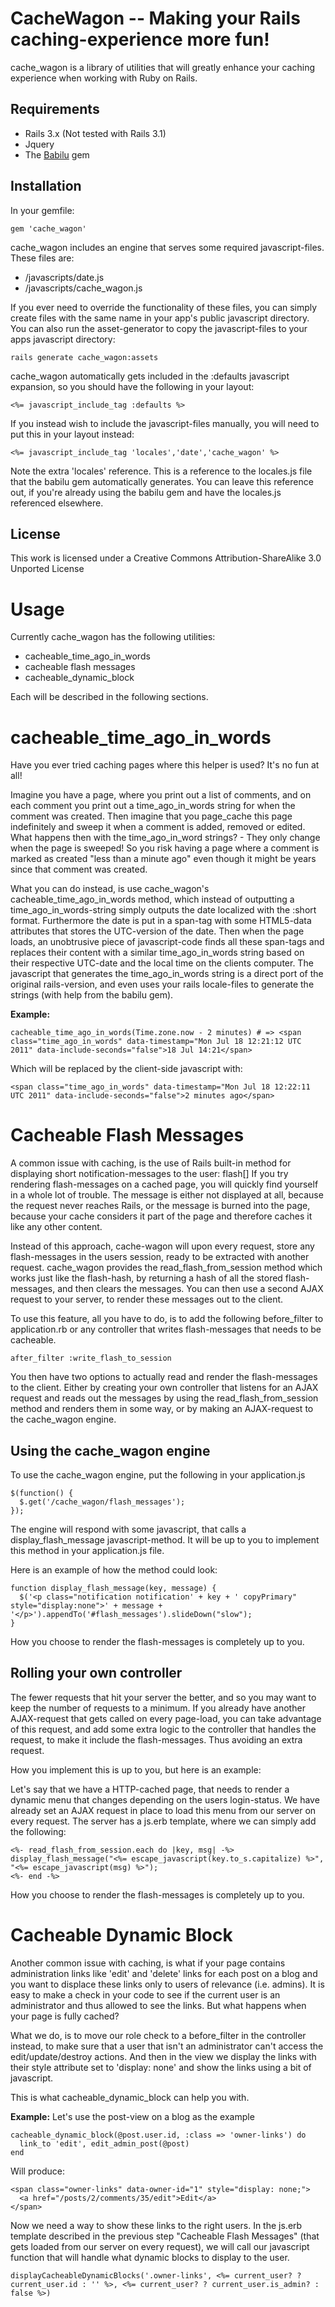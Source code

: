 CacheWagon -- Making your Rails caching-experience more fun!
============================================================

cache_wagon is a library of utilities that will greatly enhance your caching experience when working with Ruby on Rails.

Requirements
------------

* Rails 3.x (Not tested with Rails 3.1)
* Jquery
* The [Babilu](https://github.com/toretore/babilu) gem

Installation
------------

In your gemfile:

    gem 'cache_wagon'

cache_wagon includes an engine that serves some required javascript-files.
These files are:

* /javascripts/date.js
* /javascripts/cache_wagon.js

If you ever need to override the functionality of these files, you can simply create files with the same name in your app's public javascript directory.
You can also run the asset-generator to copy the javascript-files to your apps javascript directory:

    rails generate cache_wagon:assets

cache_wagon automatically gets included in the :defaults javascript expansion, so you should have the following in your layout:

    <%= javascript_include_tag :defaults %>

If you instead wish to include the javascript-files manually, you will need to put this in your layout instead:

    <%= javascript_include_tag 'locales','date','cache_wagon' %>

Note the extra 'locales' reference. This is a reference to the locales.js file that the babilu gem automatically generates.
You can leave this reference out, if you're already using the babilu gem and have the locales.js referenced elsewhere.

License
-------

This work is licensed under a Creative Commons Attribution-ShareAlike 3.0 Unported License

Usage
=====

Currently cache_wagon has the following utilities:

* cacheable_time_ago_in_words
* cacheable flash messages
* cacheable_dynamic_block

Each will be described in the following sections.

cacheable_time_ago_in_words
===========================

Have you ever tried caching pages where this helper is used? It's no fun at all!

Imagine you have a page, where you print out a list of comments, and on each comment you print out a time_ago_in_words string for when the comment was created.
Then imagine that you page_cache this page indefinitely and sweep it when a comment is added, removed or edited.
What happens then with the time_ago_in_word strings? - They only change when the page is sweeped!
So you risk having a page where a comment is marked as created "less than a minute ago" even though it might be years since that comment was created.

What you can do instead, is use cache_wagon's cacheable_time_ago_in_words method, which instead of outputting a time_ago_in_words-string simply outputs the date localized with the :short format.
Furthermore the date is put in a span-tag with some HTML5-data attributes that stores the UTC-version of the date.
Then when the page loads, an unobtrusive piece of javascript-code finds all these span-tags and replaces their content with a similar time_ago_in_words string based on their respective UTC-date and the local time on the clients computer.
The javascript that generates the time_ago_in_words string is a direct port of the original rails-version, and even uses your rails locale-files to generate the strings (with help from the babilu gem).

**Example:**

    cacheable_time_ago_in_words(Time.zone.now - 2 minutes) # => <span class="time_ago_in_words" data-timestamp="Mon Jul 18 12:21:12 UTC 2011" data-include-seconds="false">18 Jul 14:21</span>
    
Which will be replaced by the client-side javascript with:

    <span class="time_ago_in_words" data-timestamp="Mon Jul 18 12:22:11 UTC 2011" data-include-seconds="false">2 minutes ago</span>

Cacheable Flash Messages
========================

A common issue with caching, is the use of Rails built-in method for displaying short notification-messages to the user: flash[]
If you try rendering flash-messages on a cached page, you will quickly find yourself in a whole lot of trouble.
The message is either not displayed at all, because the request never reaches Rails, or the message is burned into the page, because your cache considers it part of the page and therefore caches it like any other content.

Instead of this approach, cache-wagon will upon every request, store any flash-messages in the users session, ready to be extracted with another request.
cache_wagon provides the read_flash_from_session method which works just like the flash-hash, by returning a hash of all the stored flash-messages, and then clears the messages.
You can then use a second AJAX request to your server, to render these messages out to the client.

To use this feature, all you have to do, is to add the following before_filter to application.rb or any controller that writes flash-messages that needs to be cacheable.

    after_filter :write_flash_to_session

You then have two options to actually read and render the flash-messages to the client.
Either by creating your own controller that listens for an AJAX request and reads out the messages by using the read_flash_from_session method and renders them in some way, or by making an AJAX-request to the cache_wagon engine.

Using the cache_wagon engine
----------------------------

To use the cache_wagon engine, put the following in your application.js

    $(function() {
      $.get('/cache_wagon/flash_messages');
    });

The engine will respond with some javascript, that calls a display_flash_message javascript-method.
It will be up to you to implement this method in your application.js file.

Here is an example of how the method could look:

    function display_flash_message(key, message) {
      $('<p class="notification notification' + key + ' copyPrimary" style="display:none">' + message + '</p>').appendTo('#flash_messages').slideDown("slow");
    }

How you choose to render the flash-messages is completely up to you.

Rolling your own controller
---------------------------

The fewer requests that hit your server the better, and so you may want to keep the number of requests to a minimum.
If you already have another AJAX-request that gets called on every page-load, you can take advantage of this request, and add some extra logic to the controller that handles the request, to make it include the flash-messages.
Thus avoiding an extra request.

How you implement this is up to you, but here is an example:

Let's say that we have a HTTP-cached page, that needs to render a dynamic menu that changes depending on the users login-status.
We have already set an AJAX request in place to load this menu from our server on every request.
The server has a js.erb template, where we can simply add the following:

    <%- read_flash_from_session.each do |key, msg| -%>
    display_flash_message("<%= escape_javascript(key.to_s.capitalize) %>", "<%= escape_javascript(msg) %>");
    <%- end -%>

How you choose to render the flash-messages is completely up to you.

Cacheable Dynamic Block
=======================
Another common issue with caching, is what if your page contains administration links like 'edit' and 'delete' links for each post on a blog and you want to displace these links only to users of relevance (i.e. admins). It is easy to make a check in your code to see if the current user is an administrator and thus allowed to see the links. But what happens when your page is fully cached?

What we do, is to move our role check to a before_filter in the controller instead, to make sure that a user that isn't an administrator can't access the edit/update/destroy actions. And then in the view we display the links with their style attribute set to 'display: none' and show the links using a bit of javascript.

This is what cacheable_dynamic_block can help you with.

**Example:**
Let's use the post-view on a blog as the example

    cacheable_dynamic_block(@post.user.id, :class => 'owner-links') do
      link_to 'edit', edit_admin_post(@post)
    end

Will produce:

    <span class="owner-links" data-owner-id="1" style="display: none;">
      <a href="/posts/2/comments/35/edit">Edit</a>
    </span>
    
Now we need a way to show these links to the right users. In the js.erb template described in the previous step "Cacheable Flash Messages" (that gets loaded from our server on every request), we will call our javascript function that will handle what dynamic blocks to display to the user.

    displayCacheableDynamicBlocks('.owner-links', <%= current_user? ? current_user.id : '' %>, <%= current_user? ? current_user.is_admin? : false %>)